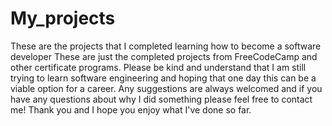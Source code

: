 # My_projects
These are the projects that I completed learning how to become a software developer
These are just the completed projects from FreeCodeCamp and other certificate programs. Please be kind and understand that I am still trying to learn software engineering and hoping that one day this can be a viable option for a career. Any suggestions are always welcomed and if you have any questions about why I did something please feel free to contact me! 
Thank you and I hope you enjoy what I've done so far.
